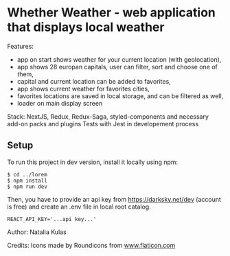 # Whether Weather - web application that displays local weather

Features:
- app on start shows weather for your current location (with geolocation),
- app shows 28 europan capitals, user can filter, sort and choose one of them,
- capital and current location can be added to favorites,
- app shows current weather for favorites cities,
- favorites locations are saved in local storage, and can be filtered as well,
- loader on main display screen

Stack: NextJS, Redux, Redux-Saga, styled-components and necessary add-on packs and plugins
Tests with Jest in developement process

## Setup
To run this project in dev version, install it locally using npm:

```
$ cd ../lorem
$ npm install
$ npm run dev
```

Then, you have to provide an api key from https://darksky.net/dev (account is free) and create an .env file in local root catalog.

```
REACT_API_KEY='...api key...'
```

Author: Natalia Kulas

Credits: Icons made by Roundicons from www.flaticon.com
